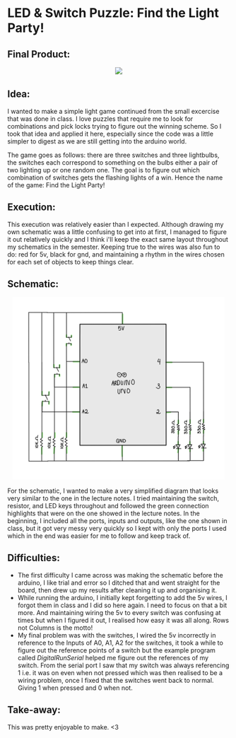 # LED & Switch Puzzle: Find the Light Party!

## Final Product:

<p align="center">
  <img src="GIF.gif" =true>
</p>

## Idea:

I wanted to make a simple light game continued from the small excercise that was done in class. I love puzzles that require me to look for combinations and pick locks trying to figure out the winning scheme. So I took that idea and applied it here, especially since the code was a little simpler to digest as we are still getting into the arduino world. 

The game goes as follows: there are three switches and three lightbulbs, the switches each correspond to something on the bulbs either a pair of two lighting up or one random one. The goal is to figure out which combination of switches gets the flashing lights of a win. Hence the name of the game: Find the Light Party!

## Execution:

This execution was relatively easier than I expected. Although drawing my own schematic was a little confusing to get into at first, I managed to figure it out relatively quickly and I think i'll keep the exact same layout throughout my schematics in the semester. Keeping true to the wires was also fun to do: red for 5v, black for gnd, and maintaining a rhythm in the wires chosen for each set of objects to keep things clear. 

## Schematic:

<p align="center">
   <img src="1_schematic.jpg" width="480">
</p>

For the schematic, I wanted to make a very simplified diagram that looks very similar to the one in the lecture notes. I tried maintaining the switch, resistor, and LED keys throughout and followed the green connection highlights that were on the one showed in the lecture notes. In the beginning, I included all the ports, inputs and outputs, like the one shown in class, but it got very messy very quickly so I kept with only the ports I used which in the end was easier for me to follow and keep track of. 

## Difficulties:

  - The first difficulty I came across was making the schematic before the arduino, I like trial and error so I ditched that and went straight for the board, then drew up my results after cleaning it up and organising it.
  - While running the arduino, I initially kept forgetting to add the 5v wires, I forgot them in class and I did so here again. I need to focus on that a bit more. And maintaining wiring the 5v to every switch was confusing at times but when I figured it out, I realised how easy it was all along. Rows not Columns is the motto!
  - My final problem was with the switches, I wired the 5v incorrectly in reference to the Inputs of A0, A1, A2 for the switches, it took a while to figure out the reference points of a switch but the example program called *DigitalRunSerial* helped me figure out the references of my switch. From the serial port I saw that my switch was always referencing 1 i.e. it was on even when not pressed which was then realised to be a wiring problem, once I fixed that the switches went back to normal. Giving 1 when pressed and 0 when not.
 
 ## Take-away: 
 
 This was pretty enjoyable to make. <3 

